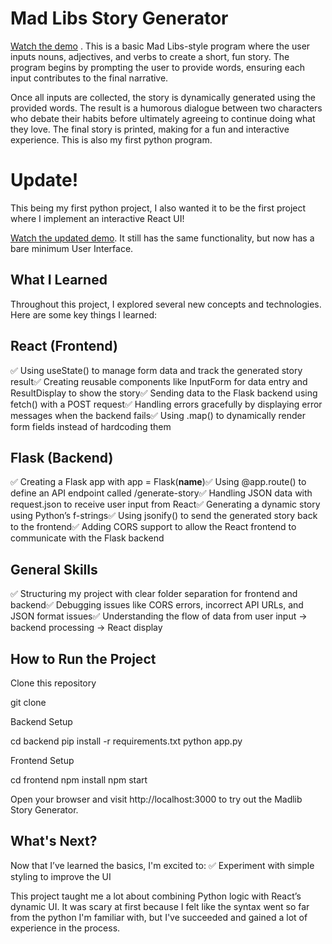 # Mad Libs Story Generator
[Watch the demo](https://github.com/cris-mbici/madlib-story.py/blob/main/madlib.mp4)
. This is a basic Mad Libs-style program where the user inputs nouns, adjectives, and verbs to create a short, fun story. The program begins by prompting the user to provide words, ensuring each input contributes to the final narrative.

Once all inputs are collected, the story is dynamically generated using the provided words. The result is a humorous dialogue between two characters who debate their habits before ultimately agreeing to continue doing what they love. The final story is printed, making for a fun and interactive experience.
This is also my first python program.

# Update!
This being my first python project, I also wanted it to be the first project where I implement an interactive React UI!

[Watch the updated demo](https://github.com/cris-mbici/madlib-story.py/raw/main/madlib_updated_demo.mp4). It still has the same functionality, but now has a bare minimum User Interface. 

## What I Learned

Throughout this project, I explored several new concepts and technologies. Here are some key things I learned:

## React (Frontend)

✅ Using useState() to manage form data and track the generated story result✅ Creating reusable components like InputForm for data entry and ResultDisplay to show the story✅ Sending data to the Flask backend using fetch() with a POST request✅ Handling errors gracefully by displaying error messages when the backend fails✅ Using .map() to dynamically render form fields instead of hardcoding them

## Flask (Backend)

✅ Creating a Flask app with app = Flask(__name__)✅ Using @app.route() to define an API endpoint called /generate-story✅ Handling JSON data with request.json to receive user input from React✅ Generating a dynamic story using Python’s f-strings✅ Using jsonify() to send the generated story back to the frontend✅ Adding CORS support to allow the React frontend to communicate with the Flask backend

## General Skills

✅ Structuring my project with clear folder separation for frontend and backend✅ Debugging issues like CORS errors, incorrect API URLs, and JSON format issues✅ Understanding the flow of data from user input → backend processing → React display

## How to Run the Project

Clone this repository

 git clone <repository-url>

Backend Setup

cd backend
pip install -r requirements.txt
python app.py

Frontend Setup

cd frontend
npm install
npm start

Open your browser and visit http://localhost:3000 to try out the Madlib Story Generator.

## What's Next?

Now that I’ve learned the basics, I'm excited to:
✅ Experiment with simple styling to improve the UI

This project taught me a lot about combining Python logic with React’s dynamic UI. It was scary at first because I felt like the syntax went so far from the python I'm familiar with, but I've succeeded and gained a lot of experience in the process.




